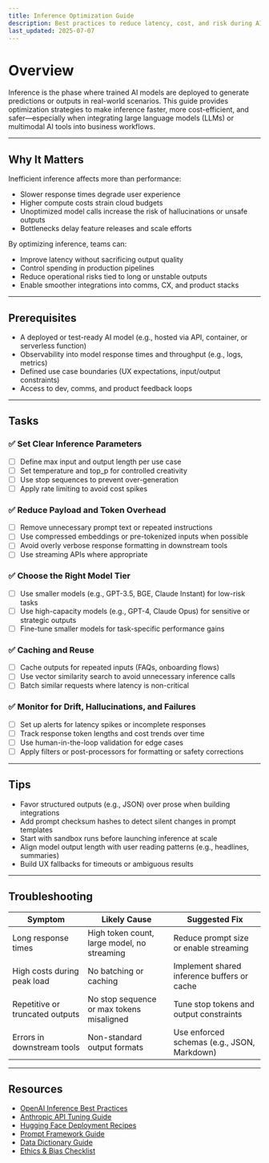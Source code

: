 ```yaml
---
title: Inference Optimization Guide  
description: Best practices to reduce latency, cost, and risk during AI model inference across production environments.  
last_updated: 2025-07-07  
---
```


# Overview

Inference is the phase where trained AI models are deployed to generate predictions or outputs in real-world scenarios. This guide provides optimization strategies to make inference faster, more cost-efficient, and safer—especially when integrating large language models (LLMs) or multimodal AI tools into business workflows.

---

## Why It Matters

Inefficient inference affects more than performance:

- Slower response times degrade user experience  
- Higher compute costs strain cloud budgets  
- Unoptimized model calls increase the risk of hallucinations or unsafe outputs  
- Bottlenecks delay feature releases and scale efforts  

By optimizing inference, teams can:

- Improve latency without sacrificing output quality  
- Control spending in production pipelines  
- Reduce operational risks tied to long or unstable outputs  
- Enable smoother integrations into comms, CX, and product stacks  

---

## Prerequisites

- A deployed or test-ready AI model (e.g., hosted via API, container, or serverless function)  
- Observability into model response times and throughput (e.g., logs, metrics)  
- Defined use case boundaries (UX expectations, input/output constraints)  
- Access to dev, comms, and product feedback loops  

---

## Tasks

### ✅ Set Clear Inference Parameters

- [ ] Define max input and output length per use case  
- [ ] Set temperature and top_p for controlled creativity  
- [ ] Use stop sequences to prevent over-generation  
- [ ] Apply rate limiting to avoid cost spikes

### ✅ Reduce Payload and Token Overhead

- [ ] Remove unnecessary prompt text or repeated instructions  
- [ ] Use compressed embeddings or pre-tokenized inputs when possible  
- [ ] Avoid overly verbose response formatting in downstream tools  
- [ ] Use streaming APIs where appropriate

### ✅ Choose the Right Model Tier

- [ ] Use smaller models (e.g., GPT-3.5, BGE, Claude Instant) for low-risk tasks  
- [ ] Use high-capacity models (e.g., GPT-4, Claude Opus) for sensitive or strategic outputs  
- [ ] Fine-tune smaller models for task-specific performance gains

### ✅ Caching and Reuse

- [ ] Cache outputs for repeated inputs (FAQs, onboarding flows)  
- [ ] Use vector similarity search to avoid unnecessary inference calls  
- [ ] Batch similar requests where latency is non-critical

### ✅ Monitor for Drift, Hallucinations, and Failures

- [ ] Set up alerts for latency spikes or incomplete responses  
- [ ] Track response token lengths and cost trends over time  
- [ ] Use human-in-the-loop validation for edge cases  
- [ ] Apply filters or post-processors for formatting or safety corrections

---

## Tips

- Favor structured outputs (e.g., JSON) over prose when building integrations  
- Add prompt checksum hashes to detect silent changes in prompt templates  
- Start with sandbox runs before launching inference at scale  
- Align model output length with user reading patterns (e.g., headlines, summaries)  
- Build UX fallbacks for timeouts or ambiguous results  

---

## Troubleshooting

| Symptom                          | Likely Cause                              | Suggested Fix                                 |
|----------------------------------|-------------------------------------------|-----------------------------------------------|
| Long response times              | High token count, large model, no streaming | Reduce prompt size or enable streaming        |
| High costs during peak load      | No batching or caching                    | Implement shared inference buffers or cache   |
| Repetitive or truncated outputs  | No stop sequence or max tokens misaligned | Tune stop tokens and output constraints       |
| Errors in downstream tools       | Non-standard output formats               | Use enforced schemas (e.g., JSON, Markdown)   |

---

## Resources

- [OpenAI Inference Best Practices](https://platform.openai.com/docs/guides/gpt-best-practices)  
- [Anthropic API Tuning Guide](https://docs.anthropic.com)  
- [Hugging Face Deployment Recipes](https://huggingface.co/docs/transformers/main/en/performance)  
- [Prompt Framework Guide](./prompt-framework-guide.md)  
- [Data Dictionary Guide](./data-dictionary.md)  
- [Ethics & Bias Checklist](./ethics-and-bias-checklist.md)
